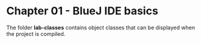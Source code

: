 # Chapter 01 - BlueJ IDE basics
The folder **lab-classes** contains object classes that can be displayed when the project is compiled.
